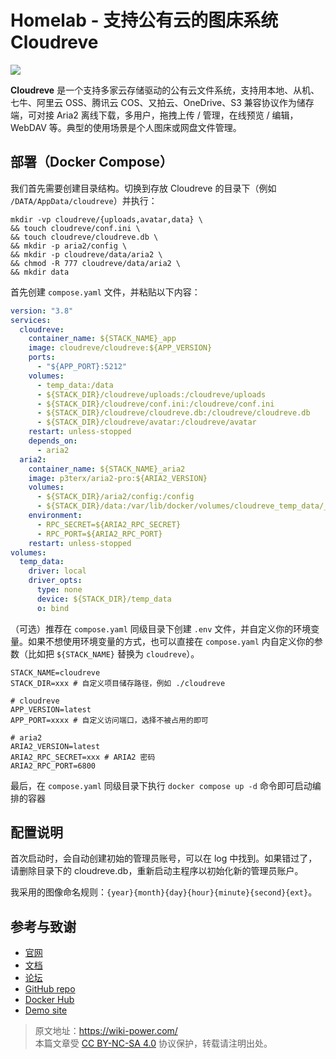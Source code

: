 # Homelab - 支持公有云的图床系统 Cloudreve

![](https://f004.backblazeb2.com/file/wiki-media/img/20230304195423.png)

**Cloudreve** 是一个支持多家云存储驱动的公有云文件系统，支持用本地、从机、七牛、阿里云 OSS、腾讯云 COS、又拍云、OneDrive、S3 兼容协议作为储存端，可对接 Aria2 离线下载，多用户，拖拽上传 / 管理，在线预览 / 编辑，WebDAV 等。典型的使用场景是个人图床或网盘文件管理。

## 部署（Docker Compose）

我们首先需要创建目录结构。切换到存放 Cloudreve 的目录下（例如 `/DATA/AppData/cloudreve`）并执行：

```shell
mkdir -vp cloudreve/{uploads,avatar,data} \
&& touch cloudreve/conf.ini \
&& touch cloudreve/cloudreve.db \
&& mkdir -p aria2/config \
&& mkdir -p cloudreve/data/aria2 \
&& chmod -R 777 cloudreve/data/aria2 \
&& mkdir data
```

首先创建 `compose.yaml` 文件，并粘贴以下内容：

```yaml title="compose.yaml"
version: "3.8"
services:
  cloudreve:
    container_name: ${STACK_NAME}_app
    image: cloudreve/cloudreve:${APP_VERSION}
    ports:
      - "${APP_PORT}:5212"
    volumes:
      - temp_data:/data
      - ${STACK_DIR}/cloudreve/uploads:/cloudreve/uploads
      - ${STACK_DIR}/cloudreve/conf.ini:/cloudreve/conf.ini
      - ${STACK_DIR}/cloudreve/cloudreve.db:/cloudreve/cloudreve.db
      - ${STACK_DIR}/cloudreve/avatar:/cloudreve/avatar
    restart: unless-stopped
    depends_on:
      - aria2
  aria2:
    container_name: ${STACK_NAME}_aria2
    image: p3terx/aria2-pro:${ARIA2_VERSION}
    volumes:
      - ${STACK_DIR}/aria2/config:/config
      - ${STACK_DIR}/data:/var/lib/docker/volumes/cloudreve_temp_data/_data
    environment:
      - RPC_SECRET=${ARIA2_RPC_SECRET}
      - RPC_PORT=${ARIA2_RPC_PORT}
    restart: unless-stopped
volumes:
  temp_data:
    driver: local
    driver_opts:
      type: none
      device: ${STACK_DIR}/temp_data
      o: bind
```

（可选）推荐在 `compose.yaml` 同级目录下创建 `.env` 文件，并自定义你的环境变量。如果不想使用环境变量的方式，也可以直接在 `compose.yaml` 内自定义你的参数（比如把 `${STACK_NAME}` 替换为 `cloudreve`）。

```dotenv title=".env"
STACK_NAME=cloudreve
STACK_DIR=xxx # 自定义项目储存路径，例如 ./cloudreve

# cloudreve
APP_VERSION=latest
APP_PORT=xxxx # 自定义访问端口，选择不被占用的即可

# aria2
ARIA2_VERSION=latest
ARIA2_RPC_SECRET=xxx # ARIA2 密码
ARIA2_RPC_PORT=6800
```

最后，在 `compose.yaml` 同级目录下执行 `docker compose up -d` 命令即可启动编排的容器

## 配置说明

首次启动时，会自动创建初始的管理员账号，可以在 log 中找到。如果错过了，请删除目录下的 cloudreve.db，重新启动主程序以初始化新的管理员账户。

我采用的图像命名规则：`{year}{month}{day}{hour}{minute}{second}{ext}`。

## 参考与致谢

- [官网](https://docs.cloudreve.org/)
- [文档](https://docs.cloudreve.org/getting-started/install#docker-compose)
- [论坛](https://forum.cloudreve.org/)
- [GitHub repo](https://github.com/cloudreve/Cloudreve)
- [Docker Hub](https://hub.docker.com/r/cloudreve/cloudreve)
- [Demo site](https://demo.cloudreve.org/)

> 原文地址：<https://wiki-power.com/>  
> 本篇文章受 [CC BY-NC-SA 4.0](https://creativecommons.org/licenses/by/4.0/deed.zh) 协议保护，转载请注明出处。
